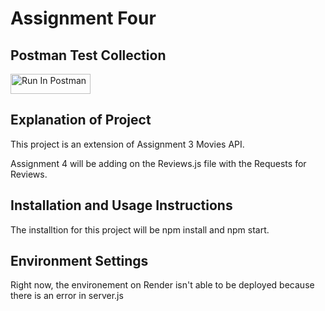 # Assignment Four
## Postman Test Collection

[<img src="https://run.pstmn.io/button.svg" alt="Run In Postman" style="width: 128px; height: 32px;">](https://app.getpostman.com/run-collection/41727402-2257cbd1-b530-45ae-bbbb-08c949ecbb96?action=collection%2Ffork&source=rip_markdown&collection-url=entityId%3D41727402-2257cbd1-b530-45ae-bbbb-08c949ecbb96%26entityType%3Dcollection%26workspaceId%3Dccec2f66-6e87-44b9-80db-e81df25f4fdc#?env%5Bmogadala-hw4%5D=W3sia2V5IjoiYmFzZVVybCIsInZhbHVlIjoiaHR0cHM6Ly9jc2NpMzkxNi1odzQtOWNueC5vbnJlbmRlci5jb20iLCJlbmFibGVkIjp0cnVlLCJ0eXBlIjoiZGVmYXVsdCIsInNlc3Npb25WYWx1ZSI6Imh0dHBzOi8vY3NjaTM5MTYtaHc0LTljbngub25yZW5kZXIuY29tIiwiY29tcGxldGVTZXNzaW9uVmFsdWUiOiJodHRwczovL2NzY2kzOTE2LWh3NC05Y254Lm9ucmVuZGVyLmNvbSIsInNlc3Npb25JbmRleCI6MH1d)

## Explanation of Project
This project is an extension of Assignment 3 Movies API. 

Assignment 4 will be adding on the Reviews.js file with the Requests for Reviews.

## Installation and Usage Instructions

The installtion for this project will be npm install and npm start.

## Environment Settings

Right now, the environement on Render isn't able to be deployed because there is an error in server.js